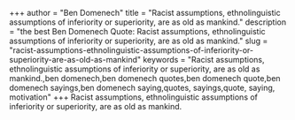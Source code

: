 +++
author = "Ben Domenech"
title = "Racist assumptions, ethnolinguistic assumptions of inferiority or superiority, are as old as mankind."
description = "the best Ben Domenech Quote: Racist assumptions, ethnolinguistic assumptions of inferiority or superiority, are as old as mankind."
slug = "racist-assumptions-ethnolinguistic-assumptions-of-inferiority-or-superiority-are-as-old-as-mankind"
keywords = "Racist assumptions, ethnolinguistic assumptions of inferiority or superiority, are as old as mankind.,ben domenech,ben domenech quotes,ben domenech quote,ben domenech sayings,ben domenech saying,quotes, sayings,quote, saying, motivation"
+++
Racist assumptions, ethnolinguistic assumptions of inferiority or superiority, are as old as mankind.
